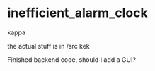 # inefficient_alarm_clock
kappa

the actual stuff is in /src
kek

Finished backend code, should I add a GUI?

